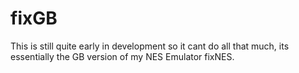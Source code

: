 # fixGB
This is still quite early in development so it cant do all that much, its essentially the GB version of my NES Emulator fixNES.
